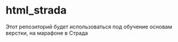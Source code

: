 # html_strada
Этот репозиторий будет использоваться под обучение основам верстки, на марафоне в Страда
